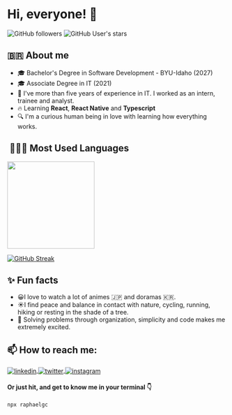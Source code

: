 <h1> Hi, everyone!  👀</h1> 

![GitHub followers](https://img.shields.io/github/followers/raphael-gc?style=social)
![GitHub User's stars](https://img.shields.io/github/stars/raphael-gc?style=social)


## :brazil: About me

- 🎓 Bachelor's Degree in Software Development - BYU-Idaho (2027)
- 🎓 Associate Degree in IT (2021)
- 🌵 I've more than five years of experience in IT. I worked as an intern, trainee and analyst.
- 🔥 Learning **React**, **React Native** and **Typescript**
- 🔍 I'm a curious human being in love with learning how everything works. 

##   🧑🏾‍💻 Most Used Languages 

<a href="https://github.com/anuraghazra/convoychat">
  <img height=200 align="center" src="https://github-readme-stats.vercel.app/api/top-langs?username=Raphael-GC&layout=compact&theme=gruvbox&langs_count=8&card_width=320" />
</a>

[//]:< [![Top Langs](https://github-readme-stats.vercel.app/api/top-langs/?username=Raphael-GC&layout=compact&theme=gruvbox)](https://github.com/Raphael-GC/github-readme-stats) >

[//]:< ![Anurag's GitHub stats](https://github-readme-stats.vercel.app/api?username=Raphael-GC&show_icons=true&theme=gruvbox) >

[//]:< [![GitHub Streak](http://github-readme-streak-stats.herokuapp.com?user=Raphael-GC&theme=gruvbox&date_format=j%20M%5B%20Y%5D)](https://git.io/streak-stats) >

[![GitHub Streak](https://streak-stats.demolab.com?user=Raphael-GC&theme=earth&hide_border=true)](https://git.io/streak-stats)

## ✨ Fun facts

- 😀I love to watch a lot of animes 🇯🇵 and doramas 🇰🇷.
- ☀️I find peace and balance in contact with nature, cycling, running, hiking or resting in the shade of a tree.  
- 🤩 Solving problems through organization, simplicity and code makes me extremely excited. 

## 📫 How to reach me:

<a href="https://linkedin.com/in/raphael-gc" target="_blank">
  <img align="center" src="https://img.shields.io/badge/-raphaelgc-05122A?style=flat&logo=linkedin" alt="linkedin"/>
</a>
<a href="https://twitter.com/_raphaelgc" target="_blank">
  <img align="center" src="https://img.shields.io/badge/-_raphaelgc-05122A?style=flat&logo=twitter" alt="twitter"/>  
</a>
<a href="https://instagram.com/_raphaelgc" target="_blank">
 <img align="center" src="https://img.shields.io/badge/-_raphaelgc-05122A?style=flat&logo=instagram" alt="instagram"/>
</a>

<h4>Or just hit, and get to know me in your terminal 👇</h4>

```sh
npx raphaelgc
```
